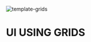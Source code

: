 ![template-grids](https://github.com/Pravalikanetha/Grid_UI/assets/87607814/d31746ab-95ac-473f-a03d-1b0f253e031e)
<H1>UI USING GRIDS<H1>
